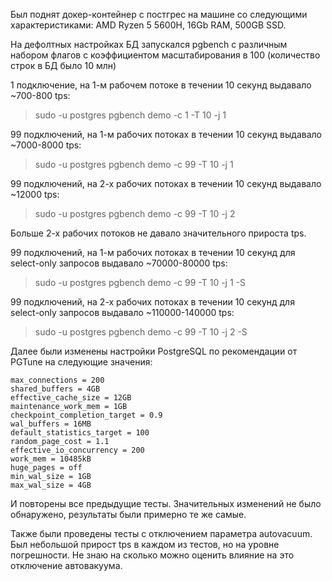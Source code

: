 Был поднят докер-контейнер с постгрес на машине со следующими характеристиками: AMD Ryzen 5 5600H, 16Gb RAM, 500GB SSD.

На дефолтных настройках БД запускался pgbench с различным набором флагов c коэффициентом масштабирования в 100 (количество строк в БД было 10 млн)

1 подключение, на 1-м рабочем потоке в течении 10 секунд выдавало ~700-800 tps:

>sudo -u postgres pgbench demo -c 1 -T 10 -j 1

99 подключений, на 1-м рабочих потоках в течении 10 секунд выдавало ~7000-8000 tps:
>sudo -u postgres pgbench demo -c 99 -T 10 -j 1

99 подключений, на 2-х рабочих потоках в течении 10 секунд выдавало ~12000 tps:
>sudo -u postgres pgbench demo -c 99 -T 10 -j 2

Больше 2-х рабочих потоков не давало значительного прироста tps.

99 подключений, на 1-м рабочих потоках в течении 10 секунд для select-only запросов выдавало ~70000-80000 tps:
>sudo -u postgres pgbench demo -c 99 -T 10 -j 1 -S

99 подключений, на 2-х рабочих потоках в течении 10 секунд для select-only запросов выдавало ~110000-140000 tps:
>sudo -u postgres pgbench demo -c 99 -T 10 -j 2 -S


Далее были изменены настройки PostgreSQL по рекомендации от PGTune на следующие значения: 

```
max_connections = 200
shared_buffers = 4GB
effective_cache_size = 12GB
maintenance_work_mem = 1GB
checkpoint_completion_target = 0.9
wal_buffers = 16MB
default_statistics_target = 100
random_page_cost = 1.1
effective_io_concurrency = 200
work_mem = 10485kB
huge_pages = off
min_wal_size = 1GB
max_wal_size = 4GB
```

И повторены все предыдущие тесты. Значительных изменений не было обнаружено, результаты были примерно те же самые.

Также были проведены тесты с отключением параметра autovacuum. 
Был небольшой прирост tps в каждом из тестов, но на уровне погрешности. Не знаю на сколько можно оценить влияние на это отключение автовакуума. 